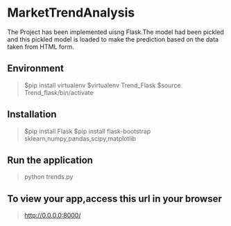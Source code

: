 # MarketTrendAnalysis
The Project has been implemented uisng Flask.The model had been pickled and this pickled model is loaded to make the prediction
based on the data taken from HTML form.

## Environment
>$pip install virtualenv
>$virtualenv Trend_Flask
>$source Trend_flask/bin/activate

## Installation
>$pip install Flask
>$pip install flask-bootstrap
>sklearn,numpy,pandas,scipy,matplotlib

## Run the application
>python trends.py

## To view your app,access this url in your browser
>http://0.0.0.0:8000/
